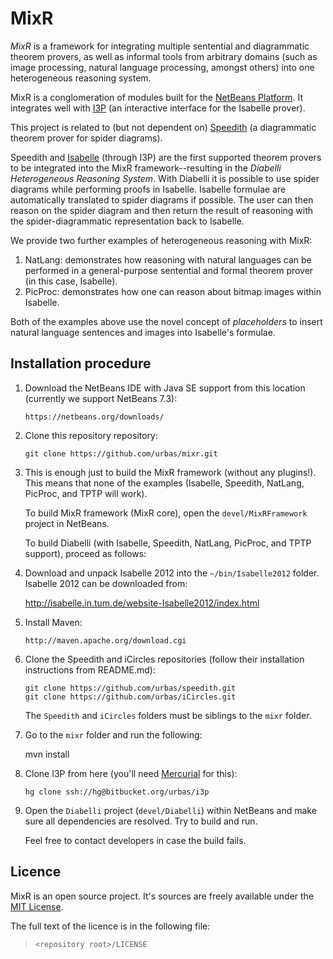 # MixR

_MixR_ is a framework for integrating multiple sentential and diagrammatic theorem provers, as well as informal tools from arbitrary domains (such as image processing, natural language processing, amongst others) into one heterogeneous reasoning system.

MixR is a conglomeration of modules built for the [NetBeans Platform](http://netbeans.org/features/platform/). It integrates well with [I3P](http://www-pu.informatik.uni-tuebingen.de/i3p/) (an interactive interface for the Isabelle prover).

This project is related to (but not dependent on) [Speedith](https://gitorious.org/speedith) (a diagrammatic theorem prover for spider diagrams).

Speedith and [Isabelle](http://www.cl.cam.ac.uk/research/hvg/Isabelle/) (through I3P) are the first supported theorem provers to be integrated into the MixR framework--resulting in the _Diabelli Heterogeneous Reasoning System_. With Diabelli it is possible to use spider diagrams while performing proofs in Isabelle. Isabelle formulae are automatically translated to spider diagrams if possible. The user can then reason on the spider diagram and then return the result of reasoning with the spider-diagrammatic representation back to Isabelle.

We provide two further examples of heterogeneous reasoning with MixR:

1.   NatLang: demonstrates how reasoning with natural languages can be performed in a general-purpose sentential and formal theorem prover (in this case, Isabelle).
2.   PicProc: demonstrates how one can reason about bitmap images within Isabelle.

Both of the examples above use the novel concept of _placeholders_ to insert natural language sentences and images into Isabelle's formulae.

## Installation procedure

1.  Download the NetBeans IDE with Java SE support from this location (currently we support NetBeans 7.3):

        https://netbeans.org/downloads/

2.  Clone this repository repository:

        git clone https://github.com/urbas/mixr.git

3.  This is enough just to build the MixR framework (without any plugins!). This means that none of the examples (Isabelle, Speedith, NatLang, PicProc, and TPTP will work).

    To build MixR framework (MixR core), open the `devel/MixRFramework` project in NetBeans.

    To build Diabelli (with Isabelle, Speedith, NatLang, PicProc, and TPTP support), proceed as follows:

4.  Download and unpack Isabelle 2012  into the `~/bin/Isabelle2012` folder. Isabelle 2012 can be downloaded from:

    http://isabelle.in.tum.de/website-Isabelle2012/index.html

5.  Install Maven:

        http://maven.apache.org/download.cgi

6.  Clone the Speedith and iCircles repositories (follow their installation instructions from README.md):

        git clone https://github.com/urbas/speedith.git
        git clone https://github.com/urbas/iCircles.git

    The `Speedith` and `iCircles` folders must be siblings to the `mixr` folder.

7.  Go to the `mixr` folder and run the following:

      mvn install

8.  Clone I3P from here (you'll need [Mercurial](http://mercurial.selenic.com/downloads) for this):

        hg clone ssh://hg@bitbucket.org/urbas/i3p

9.  Open the `Diabelli` project (`devel/Diabelli`) within NetBeans and make sure all dependencies are resolved. Try to build and run.

    Feel free to contact developers in case the build fails.

## Licence

MixR is an open source project. It's sources are freely available under the [MIT License](http://en.wikipedia.org/wiki/Mit_license).

The full text of the licence is in the following file:

>   `<repository root>/LICENSE`
